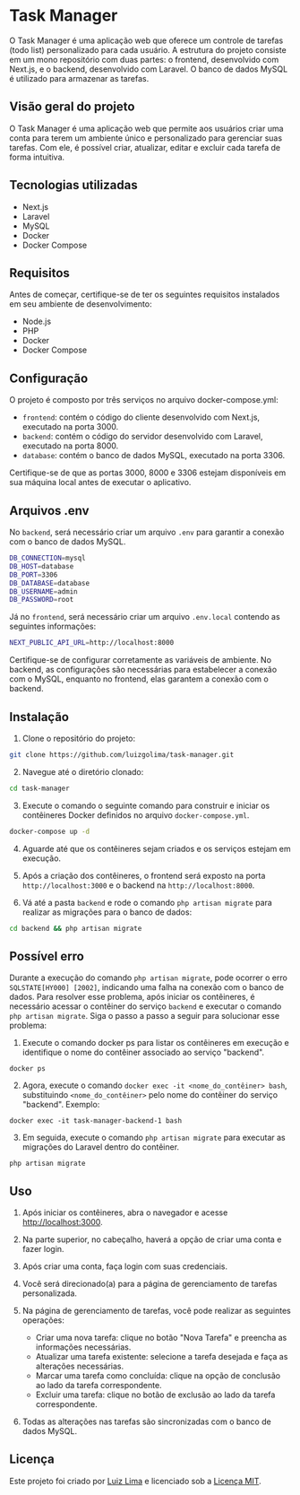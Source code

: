 # Task Manager

O Task Manager é uma aplicação web que oferece um controle de tarefas (todo list) personalizado para cada usuário. A estrutura do projeto consiste em um mono repositório com duas partes: o frontend, desenvolvido com Next.js, e o backend, desenvolvido com Laravel. O banco de dados MySQL é utilizado para armazenar as tarefas.

## Visão geral do projeto

O Task Manager é uma aplicação web que permite aos usuários criar uma conta para terem um ambiente único e personalizado para gerenciar suas tarefas. Com ele, é possível criar, atualizar, editar e excluir cada tarefa de forma intuitiva.

## Tecnologias utilizadas

- Next.js
- Laravel
- MySQL
- Docker
- Docker Compose

## Requisitos

Antes de começar, certifique-se de ter os seguintes requisitos instalados em seu ambiente de desenvolvimento:

- Node.js
- PHP
- Docker
- Docker Compose

## Configuração

O projeto é composto por três serviços no arquivo docker-compose.yml:

- `frontend`: contém o código do cliente desenvolvido com Next.js, executado na porta 3000.
- `backend`: contém o código do servidor desenvolvido com Laravel, executado na porta 8000.
- `database`: contém o banco de dados MySQL, executado na porta 3306.

Certifique-se de que as portas 3000, 8000 e 3306 estejam disponíveis em sua máquina local antes de executar o aplicativo.

## Arquivos .env

No `backend`, será necessário criar um arquivo `.env` para garantir a conexão com o banco de dados MySQL.

```bash
DB_CONNECTION=mysql
DB_HOST=database
DB_PORT=3306
DB_DATABASE=database
DB_USERNAME=admin
DB_PASSWORD=root
```
Já no `frontend`, será necessário criar um arquivo `.env.local` contendo as seguintes informações:

```bash
NEXT_PUBLIC_API_URL=http://localhost:8000
```

Certifique-se de configurar corretamente as variáveis de ambiente. No backend, as configurações são necessárias para estabelecer a conexão com o MySQL, enquanto no frontend, elas garantem a conexão com o backend.


## Instalação

1. Clone o repositório do projeto:

```bash
git clone https://github.com/luizgolima/task-manager.git
```

2. Navegue até o diretório clonado:

```bash
cd task-manager
```

3. Execute o comando o seguinte comando para construir e iniciar os contêineres Docker definidos no arquivo `docker-compose.yml`.

```bash
docker-compose up -d
```

4. Aguarde até que os contêineres sejam criados e os serviços estejam em execução.

5. Após a criação dos contêineres, o frontend será exposto na porta `http://localhost:3000` e o backend na `http://localhost:8000`.

6. Vá até a pasta `backend` e rode o comando `php artisan migrate` para realizar as migrações para o banco de dados:

```bash
cd backend && php artisan migrate
```

## Possível erro

Durante a execução do comando `php artisan migrate`, pode ocorrer o erro `SQLSTATE[HY000] [2002]`, indicando uma falha na conexão com o banco de dados. Para resolver esse problema, após iniciar os contêineres, é necessário acessar o contêiner do serviço `backend` e executar o comando `php artisan migrate`. Siga o passo a passo a seguir para solucionar esse problema:

1. Execute o comando docker ps para listar os contêineres em execução e identifique o nome do contêiner associado ao serviço "backend".

```
docker ps
```

2. Agora, execute o comando `docker exec -it <nome_do_contêiner> bash`, substituindo `<nome_do_contêiner>` pelo nome do contêiner do serviço "backend". Exemplo:

```
docker exec -it task-manager-backend-1 bash 
```

3. Em seguida, execute o comando `php artisan migrate` para executar as migrações do Laravel dentro do contêiner.

```
php artisan migrate
```

## Uso

1. Após iniciar os contêineres, abra o navegador e acesse [http://localhost:3000](http://localhost:3000).

2. Na parte superior, no cabeçalho, haverá a opção de criar uma conta e fazer login.

3. Após criar uma conta, faça login com suas credenciais.

4. Você será direcionado(a) para a página de gerenciamento de tarefas personalizada.

5. Na página de gerenciamento de tarefas, você pode realizar as seguintes operações:

   - Criar uma nova tarefa: clique no botão "Nova Tarefa" e preencha as informações necessárias.
   - Atualizar uma tarefa existente: selecione a tarefa desejada e faça as alterações necessárias.
   - Marcar uma tarefa como concluída: clique na opção de conclusão ao lado da tarefa correspondente.
   - Excluir uma tarefa: clique no botão de exclusão ao lado da tarefa correspondente.

6. Todas as alterações nas tarefas são sincronizadas com o banco de dados MySQL.

## Licença

Este projeto foi criado por [Luiz Lima](https://github.com/luizgolima) e licenciado sob a [Licença MIT](LICENSE).


